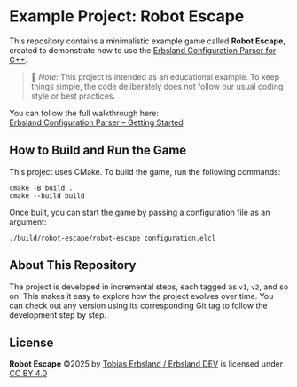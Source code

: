 
Example Project: Robot Escape
=============================

This repository contains a minimalistic example game called **Robot Escape**, created to demonstrate how to use the [Erbsland Configuration Parser for C++](https://github.com/erbsland-dev/erbsland-cpp-configuration).

> 📘 *Note:* This project is intended as an educational example. To keep things simple, the code deliberately does not follow our usual coding style or best practices.

You can follow the full walkthrough here:  
[Erbsland Configuration Parser – Getting Started](https://cpp-configuration.erbsland.dev/chapters/get-started/)

How to Build and Run the Game
-----------------------------

This project uses CMake. To build the game, run the following commands:

```shell
cmake -B build .
cmake --build build
```

Once built, you can start the game by passing a configuration file as an argument:

```shell
./build/robot-escape/robot-escape configuration.elcl 
```

About This Repository
---------------------

The project is developed in incremental steps, each tagged as `v1`, `v2`, and so on. This makes it easy to explore how the project evolves over time. You can check out any version using its corresponding Git tag to follow the development step by step.

License
-------

**Robot Escape** ©2025 by <a href="https://erbsland.dev/">Tobias Erbsland / Erbsland DEV</a> is licensed under <a href="https://creativecommons.org/licenses/by/4.0/">CC BY 4.0</a><img src="https://mirrors.creativecommons.org/presskit/icons/cc.svg" alt="" style="max-width: 1em;max-height:1em;margin-left: .2em;"><img src="https://mirrors.creativecommons.org/presskit/icons/by.svg" alt="" style="max-width: 1em;max-height:1em;margin-left: .2em;">
